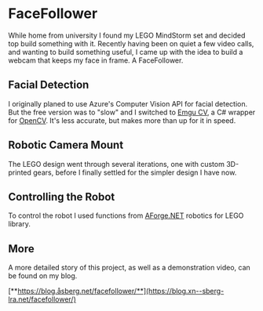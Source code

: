 # FaceFollower

While home from university I found my LEGO MindStorm set and decided top build
something with it. Recently having been on quiet a few video calls, and
wanting to build something useful, I came up with the idea to build a webcam
that keeps my face in frame. A FaceFollower.

## Facial Detection

I originally planed to use Azure's Computer Vision API for facial detection. But
the free version was to "slow" and I switched to [Emgu CV](http://www.emgu.com/wiki/index.php/Main_Page),
a C# wrapper for [OpenCV](https://opencv.org/). It's less accurate, but makes
more than up for it in speed.

## Robotic Camera Mount

The LEGO design went through several iterations, one with custom 3D-printed
gears, before I finally settled for the simpler design I have now.

## Controlling the Robot

To control the robot I used functions from [AForge.NET](http://aforgenet.com/)
robotics for LEGO library.

## More

A more detailed story of this project, as well as a demonstration video, can be
found on my blog.

[**https://blog.åsberg.net/facefollower/**](https://blog.xn--sberg-lra.net/facefollower/)